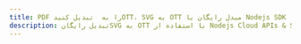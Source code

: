 ---title: PDF را به  تبدیل کنیدOTT، SVG به OTT مبدل رایگان یا Nodejs SDKdescription: تبدیل رایگانSVG به OTT با استفاده از Nodejs Cloud APIs & SDK همچنین اسناد PDF را در Cloud ایجاد، ویرایش و رندر کنید.---